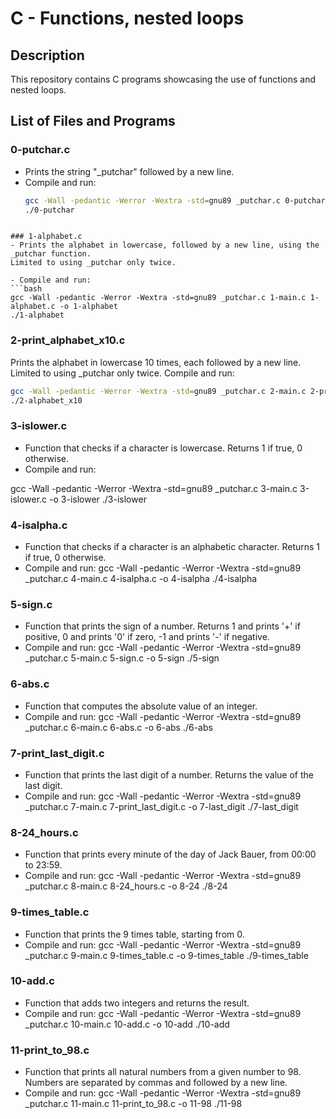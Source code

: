 # C - Functions, nested loops

## Description

This repository contains C programs showcasing the use of functions and nested loops.

## List of Files and Programs

### 0-putchar.c
- Prints the string "_putchar" followed by a new line.
- Compile and run:
  ```bash
  gcc -Wall -pedantic -Werror -Wextra -std=gnu89 _putchar.c 0-putchar.c -o 0-putchar
  ./0-putchar
```

### 1-alphabet.c
- Prints the alphabet in lowercase, followed by a new line, using the _putchar function.
Limited to using _putchar only twice.

- Compile and run:
```bash
gcc -Wall -pedantic -Werror -Wextra -std=gnu89 _putchar.c 1-main.c 1-alphabet.c -o 1-alphabet
./1-alphabet
```
### 2-print_alphabet_x10.c
Prints the alphabet in lowercase 10 times, each followed by a new line.
Limited to using _putchar only twice.
Compile and run:
```bash
gcc -Wall -pedantic -Werror -Wextra -std=gnu89 _putchar.c 2-main.c 2-print_alphabet_x10.c -o 2-alphabet_x10
./2-alphabet_x10
```

### 3-islower.c
- Function that checks if a character is lowercase.
Returns 1 if true, 0 otherwise.
- Compile and run:

gcc -Wall -pedantic -Werror -Wextra -std=gnu89 _putchar.c 3-main.c 3-islower.c -o 3-islower
./3-islower

### 4-isalpha.c
- Function that checks if a character is an alphabetic character.
Returns 1 if true, 0 otherwise.
- Compile and run:
gcc -Wall -pedantic -Werror -Wextra -std=gnu89 _putchar.c 4-main.c 4-isalpha.c -o 4-isalpha
./4-isalpha

### 5-sign.c
- Function that prints the sign of a number.
Returns 1 and prints '+' if positive, 0 and prints '0' if zero, -1 and prints '-' if negative.
- Compile and run:
gcc -Wall -pedantic -Werror -Wextra -std=gnu89 _putchar.c 5-main.c 5-sign.c -o 5-sign
./5-sign

### 6-abs.c
- Function that computes the absolute value of an integer.
- Compile and run:
gcc -Wall -pedantic -Werror -Wextra -std=gnu89 _putchar.c 6-main.c 6-abs.c -o 6-abs
./6-abs

### 7-print_last_digit.c
- Function that prints the last digit of a number.
Returns the value of the last digit.
- Compile and run:
gcc -Wall -pedantic -Werror -Wextra -std=gnu89 _putchar.c 7-main.c 7-print_last_digit.c -o 7-last_digit
./7-last_digit

### 8-24_hours.c
- Function that prints every minute of the day of Jack Bauer, from 00:00 to 23:59.
- Compile and run:
gcc -Wall -pedantic -Werror -Wextra -std=gnu89 _putchar.c 8-main.c 8-24_hours.c -o 8-24
./8-24

### 9-times_table.c
- Function that prints the 9 times table, starting from 0.
- Compile and run:
gcc -Wall -pedantic -Werror -Wextra -std=gnu89 _putchar.c 9-main.c 9-times_table.c -o 9-times_table
./9-times_table

### 10-add.c
- Function that adds two integers and returns the result.
- Compile and run:
gcc -Wall -pedantic -Werror -Wextra -std=gnu89 _putchar.c 10-main.c 10-add.c -o 10-add
./10-add

### 11-print_to_98.c
- Function that prints all natural numbers from a given number to 98.
Numbers are separated by commas and followed by a new line.
- Compile and run:
gcc -Wall -pedantic -Werror -Wextra -std=gnu89 _putchar.c 11-main.c 11-print_to_98.c -o 11-98
./11-98
